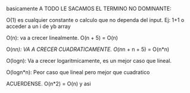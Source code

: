 basicamente A TODO LE SACAMOS EL TERMINO NO DOMINANTE:


O(1) es cualquier constante o calculo que no dependa del input. Ej: 1+1 o acceder a un i de yb array


O(n): va a crecer linealmente. O(n + 5) = O(n)

O(n*n): VA A CRECER CUADRATICAMENTE. O(n*n + n + 5) = O(n*n)


O(logn): Va a crecer logaritmicamente, es un mejor caso que lineal.


O(logn*n): Peor caso que lineal pero mejor que cuadratico

ACUERDENSE. O(n*2) = O(n) y asi
